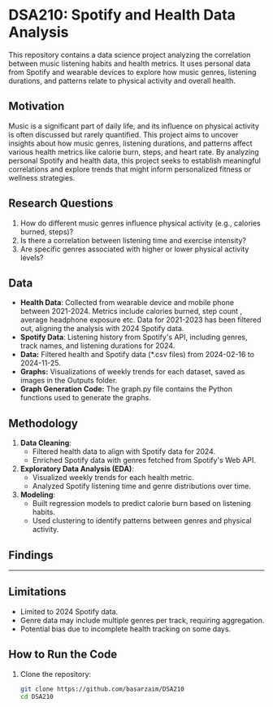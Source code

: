 # DSA210: Spotify and Health Data Analysis

This repository contains a data science project analyzing the correlation between music listening habits and health metrics. It uses personal data from Spotify and wearable devices to explore how music genres, listening durations, and patterns relate to physical activity and overall health.

## **Motivation**

Music is a significant part of daily life, and its influence on physical activity is often discussed but rarely quantified. This project aims to uncover insights about how music genres, listening durations, and patterns affect various health metrics like calorie burn, steps, and heart rate. By analyzing personal Spotify and health data, this project seeks to establish meaningful correlations and explore trends that might inform personalized fitness or wellness strategies.

## **Research Questions**
1. How do different music genres influence physical activity (e.g., calories burned, steps)?
2. Is there a correlation between listening time and exercise intensity?
3. Are specific genres associated with higher or lower physical activity levels?

## **Data**
- **Health Data**: Collected from wearable device and mobile phone between 2021-2024. Metrics include calories burned, step count , average headphone exposure etc. Data for 2021-2023 has been filtered out, aligning the analysis with 2024 Spotify data.
- **Spotify Data**: Listening history from Spotify's API, including genres, track names, and listening durations for 2024.
- **Data:** Filtered health and Spotify data (*.csv files) from 2024-02-16 to 2024-11-25. 
- **Graphs:** Visualizations of weekly trends for each dataset, saved as images in the Outputs folder.
- **Graph Generation Code:** The graph.py file contains the Python functions used to generate the graphs.

## **Methodology**
1. **Data Cleaning**:
   - Filtered health data to align with Spotify data for 2024.
   - Enriched Spotify data with genres fetched from Spotify's Web API.
2. **Exploratory Data Analysis (EDA)**:
   - Visualized weekly trends for each health metric.
   - Analyzed Spotify listening time and genre distributions over time.
3. **Modeling**:
   - Built regression models to predict calorie burn based on listening habits.
   - Used clustering to identify patterns between genres and physical activity.

## **Findings**
-----------------------

## **Limitations**
- Limited to 2024 Spotify data.
- Genre data may include multiple genres per track, requiring aggregation.
- Potential bias due to incomplete health tracking on some days.


## **How to Run the Code**

1. Clone the repository:
   ```bash
   git clone https://github.com/basarzaim/DSA210
   cd DSA210
